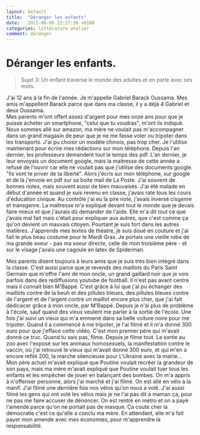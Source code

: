 ```yaml
---
layout: default
title:  "Déranger les enfants"
date:   2022-06-06 22:27:36 +0100
categories: littérature atelier
comment: déranger
---
```


# Déranger les enfants.

> Sujet 3: Un enfant traverse le monde des adultes et en parle avec ses mots.

J'ai 12 ans à la fin de l'année. Je m'appelle Gabriel Barack Oussama. Mes amis m'appellent Barack parce que dans ma classe, il y a déjà 4 Gabriel et deux Oussama.  
Mes parents m'ont offert assez d'argent pour mes onze ans pour que je puisse acheter un smartphone, "celui que tu voudras", m'ont ils indiqué. Nous sommes allé sur amazon, ma mère ne voulait pas m'accompagner dans un grand magasin de peur que je ne me fasse voler ou tripoter dans les transports. J'ai pu choisir un modèle chinois, pas trop cher. Je l'utilise maintenant pour écrire mes rédactions sur mon téléphone. Depuis l'an dernier, les professeurs demandent tout le temps des pdf. L'an dernier, je leur envoyais un document google, 
mais la maitresse de cette année a refusé de l'ouvrir car elle ne voulait pas que j'utilise des documents google. "Ils vont te priver de ta liberté". Alors j'écris sur mon téléphone, sur google et de là j'envoie en pdf sur sa boite mail de La Poste. J'ai souvent de bonnes notes, mais souvent aussi de bien mauvaises. J'ai été malade en début d'année et quand je suis revenu en classe, j'avais raté tous les cours d'éducation civique. Au contrôle j'ai eu la pire note, j'avais inversé cisgenre et transgenre. La maîtresse m'a expliqué devant tout le monde que je devais faire mieux et que j'aurais dû demander de l'aide. 
Elle m'a dit tout ce que j'avais mal fait mais c'était pour expliquer aux autres, que c'est comme ça qu'on devient un mauvais citoyen. Pourtant je suis fort dans les autres matières. J'apprends mes textes de théatre, je suis doué en couture et j'ai fait le plus beau costume pour le Mardi Gras. Je portais une vieille robe de ma grande soeur - pas ma soeur directe, celle de mon troisième père - et sur le visage j'avais une cagoule en latex de Spiderman.

Mes parents disent toujours à leurs amis que je suis très bien intégré dans la classe. C'est aussi parce que je revends des maillots du Paris Saint Germain que m'offre l'ami de mon oncle, un grand gaillard noir que je vois parfois dans des rediffusions youtube de football. Il n'est pas avant centre mais il connait bien M'Bappé. C'est grâce à lui que j'ai pu échanger des maillots contre de la beuh et des pillules bleues, des pillules bleues contre de l'argent et de l'argent contre un maillot encore plus cher, que j'ai fait dédicacer grâce à mon oncle, par M'Bappé. Depuis je n'ai plus de problème à l'école, sauf quand des vieux veulent me parler à la sortie de l'école. Une fois j'ai suivi un vieux qui m'a emmené dans sa belle voiture noire pour me tripoter. Quand il a commencé à me tripoter, je l'ai filmé et il m'a donné 300 euro pour que j'efface cette vidéo. C'est mon premier père qui m'avait donné ce truc. Quand tu sais pas, filme. Depuis je filme tout. 
La sortie au zoo avec l'exposé sur les animaux homosexuels, la manifestation contre le vaccin, où j'ai retrouvé le vieux qui m'avait donné 300 euro, et qui m'en a encore refilé 200, la marche silencieuse pour L'Ukraine avec la mairie... Mon père actuel m'avait  expliqué que Poutine voulait recréer la grandeur de son pays, mais ma mère m'avait expliqué que Poutine voulait tuer tous les enfants et les empêcher de jouer en balançant des bombes. On m'a appris à n'offenser personne, alors j'ai marché et j'ai filmé. On est allé en vélo à la manif. J'ai filmé une dernière fois nos vélos qu'on nous a volé. J'ai aussi filmé les gens qui ont volé les vélos mais je ne l'ai pas dit à maman ça, pour ne pas me faire accuser de dénoncer. On est rentré en métro et on a payé l'amende parce qu'on ne portait pas de masque. Ça coute cher la démocratie c'est ce qu'elle a conclu ma mère. En attendant, elle m'a fait payer mon amende avec mes économies, pour m'apprendre la responsabilité.  


